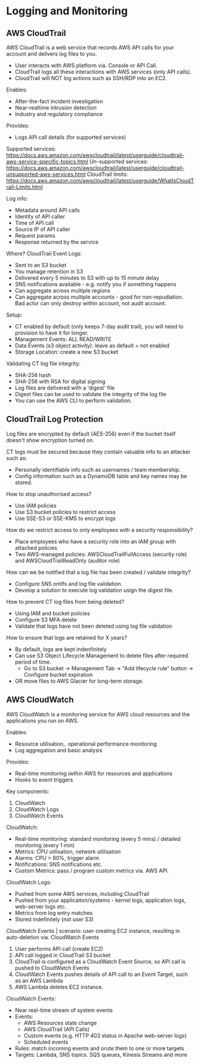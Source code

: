 # Logging and Monitoring

## AWS CloudTrail

AWS CloudTrail is a web service that records AWS API calls for your account and delivers log files to you.
* User interacts with AWS platform via. Console or API Call.
* CloudTrail logs all these interactions with AWS services (only API calls).
* CloudTrail will NOT log actions such as SSH/RDP into an EC2.

Enables:
* After-the-fact incident investigation
* Near-realtime intrusion detection
* Industry and regulatory compliance

Provides:
* Logs API call details (for supported services)

Supported services: https://docs.aws.amazon.com/awscloudtrail/latest/userguide/cloudtrail-aws-service-specific-topics.html
Un-supported services: https://docs.aws.amazon.com/awscloudtrail/latest/userguide/cloudtrail-unsupported-aws-services.html
CloudTrail limits: https://docs.aws.amazon.com/awscloudtrail/latest/userguide/WhatIsCloudTrail-Limits.html

Log info:
* Metadata around API calls
* Identity of API caller
* Time of API call
* Source IP of API caller
* Request params
* Response returned by the service

Where? CloudTrail Event Logs:
* Sent to an S3 bucket
* You manage retention in S3
* Delivered every 5 minutes to S3 with up to 15 minute delay
* SNS notifications available - e.g. notify you if something happens
* Can aggregate across multiple regions
* Can aggregate across multiple accounts - good for non-repudiation. Bad actor can only destroy within account, not audit account.

Setup:
* CT enabled by default (only keeps 7-day audit trail), you will need to provision to have it for longer.
* Management Events: ALL READ/WRITE
* Data Events (s3 object activity): leave as default = not enabled
* Storage Location: create a new S3 bucket

Validating CT log file integrity:
* SHA-256 hash
* SHA-256 with RSA for digital signing
* Log files are delivered with a 'digest' file
* Digest files can be used to validate the integrity of the log file
* You can use the AWS CLI to perform validation.

## CloudTrail Log Protection

Log files are encrypted by default (AES-256) even if the bucket itself doesn't show encryption turned on.

CT logs must be secured because they contain valuable info to an attacker such as:
* Personally identifiable info such as usernames / team membership.
* Config information such as a DynamoDB table and key names may be stored.

How to stop unauthorised access?
* Use IAM policies
* Use S3 bucket policies to restrict access
* Use SSE-S3 or SSE-KMS to encrypt logs

How do we restrict access to only employees with a security responsibility?
* Place employees who have a security role into an IAM group with attached policies
* Two AWS-managed policies: AWSCloudTrailFullAccess (security role) and AWSCloudTrailReadOnly (auditor role)

How can we be notified that a log file has been created / validate integrity?
* Configure SNS ontifs and log file validation.
* Develop a solution to execute log validation usign the digest file.

How to prevent CT log files from being deleted?
* Using IAM and bucket policies
* Configure S3 MFA delete
* Validate that logs have not been deleted using log file validation

How to ensure that logs are retained for X years?
* By default, logs are kept indenfinitely
* Can use S3 Object Lifecycle Management to delete files after required period of time.
    * Go to S3 bucket -> Management Tab -> "Add lifecycle rule" button -> Configure bucket expiration
* OR move files to AWS Glacier for long-term storage.

## AWS CloudWatch

AWS CloudWatch is a monitoring service for AWS cloud resources and the applications you run on AWS.

Enables:
* Resource utilisation,. operational performance monitoring
* Log aggregation and basic analysis

Provides:
* Real-time monitoring iwthin AWS for resources and applications
* Hooks to event triggers

Key components:
1. CloudWatch
2. CloudWatch Logs
3. CloudWatch Events

CloudWatch:
* Real-time monitoring: standard monitoring (every 5 mins) / detailed monitoring (every 1 min)
* Metrics: CPU utilisation, network utilisation
* Alarms: CPU > 80%, trigger alarm
* Notifications: SNS notifications etc.
* Custom Metrics: pass / program custom metrics via. AWS API.

CloudWatch Logs:
* Pushed from some AWS services, including CloudTrail
* Pushed from your applicaiton/systems - kernel logs, application logs, web-server logs etc.
* Metrics from log entry matches
* Stored indefinitely (not user S3)

CloudWatch Events | scenario: user creating EC2 instance, resulting in auto-deletion via. CloudWatch Events
1. User performs API call (create EC2)
2. API call logged in CloudTrail S3 bucket
3. CloudTrail is configured as a CloudWatch Event Source, so API call is pushed to CloudWatch Events
4. CloudWatch Events pushes details of API call to an Event Target, such as an AWS Lambda
5. AWS Lambda deletes EC2 instance.

CloudWatch Events:
* Near real-time stream of system events
* Events:
    * AWS Resources state change
    * AWS CloudTrail (API Calls)
    * Custom events (e.g. HTTP 403 status in Apache web-server logs)
    * Scheduled events
* Rules: match incoming events and orute them to one or more targets
* Targets: Lambda, SNS topics. SQS queues, Kinesis Streams and more
